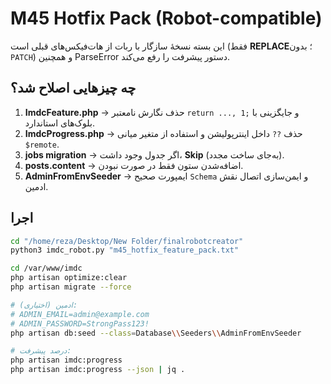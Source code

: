 # M45 Hotfix Pack (Robot-compatible)

این بسته نسخهٔ سازگار با ربات از هات‌فیکس‌های قبلی است (فقط **REPLACE**؛ بدون `PATCH`) و همچنین ParseError دستور پیشرفت را رفع می‌کند.

## چه چیزهایی اصلاح شد؟
1) **ImdcFeature.php** → حذف نگارش نامعتبر `return ..., 1;` و جایگزینی با بلوک‌های استاندارد.
2) **ImdcProgress.php** → حذف `??` داخل اینترپولیشن و استفاده از متغیر میانی `$remote`.
3) **jobs migration** → اگر جدول وجود داشت، **Skip** (به‌جای ساخت مجدد).
4) **posts.content** → اضافه‌شدن ستون فقط در صورت نبودن.
5) **AdminFromEnvSeeder** → ایمپورت صحیح `Schema` و ایمن‌سازی اتصال نقش ادمین.

## اجرا
```bash
cd "/home/reza/Desktop/New Folder/finalrobotcreator"
python3 imdc_robot.py "m45_hotfix_feature_pack.txt"

cd /var/www/imdc
php artisan optimize:clear
php artisan migrate --force

# ادمین (اختیاری):
# ADMIN_EMAIL=admin@example.com
# ADMIN_PASSWORD=StrongPass123!
php artisan db:seed --class=Database\\Seeders\\AdminFromEnvSeeder

# درصد پیشرفت:
php artisan imdc:progress
php artisan imdc:progress --json | jq .
```
